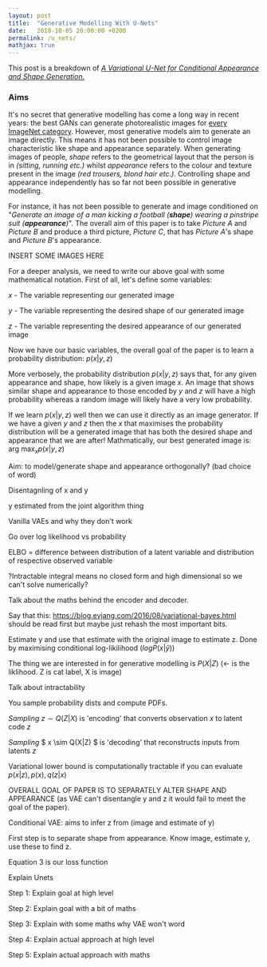 ```yaml
---
layout: post
title:  "Generative Modelling With U-Nets"
date:   2018-10-05 20:00:00 +0200
permalink: /u_nets/
mathjax: true
---
```


This post is a breakdown of [*A Variational U-Net for Conditional Appearance and Shape Generation.*](https://arxiv.org/pdf/1804.04694.pdf)

### Aims

It's no secret that generative modelling has come a long way in recent years: the best GANs can generate photorealistic images for [every ImageNet category](https://arxiv.org/pdf/1610.09585.pdf). However, most generative models aim to generate an image directly. This means it has not been possible to control image characteristic like shape and appearance separately. When generating images of people, *shape* refers to the geometrical layout that the person is in *(sitting, running etc.)* whilst *appearance* refers to the colour and texture present in the image *(red trousers, blond hair etc.)*. Controlling shape and appearance independently has so far not been possible in generative modelling.

For instance, it has not been possible to generate and image conditioned on "*Generate an image of a man kicking a football (**shape**) wearing a pinstripe suit (**appearance**)*". The overall aim of this paper is to take *Picture A* and *Picture B* and produce a third picture, *Picture C*, that has *Picture A*'s shape and *Picture B*'s appearance.

INSERT SOME IMAGES HERE

For a deeper analysis, we need to write our above goal with some mathematical notation. First of all, let's define some variables:

$x$ - The variable representing our generated image

$y$ - The variable representing the desired shape of our generated image

$z$ - The variable representing the desired appearance of our generated image

Now we have our basic variables, the overall goal of the paper is to learn a probability distribution: $p(x|y,z)$

More verbosely, the probability distribution $p(x|y,z)$ says that, for any given appearance and shape, how likely is a given image $x$. An image that shows similar shape and appearance to those encoded by $y$ and $z$ will have a high probability whereas a random image will likely have a very low probability. 

If we learn $p(x|y,z)$ well then we can use it directly as an image generator. If we have a given $y$ and $z$ then the $x$ that maximises the probability distribution will be a generated image that has both the desired shape and appearance that we are after! Mathmatically, our best generated image is: $\text{arg max}_x p(x|y,z)$

















Aim: to model/generate shape and appearance orthogonally? (bad choice of word)

Disentagnling of x and y

y estimated from the joint algorithm thing

Vanilla VAEs and why they don't work

Go over log likelihood vs probability

ELBO = difference between distribution of a latent variable and distribution of respective observed variable

?Intractable integral means no closed form and high dimensional so we can't solve numerically?

Talk about the maths behind the encoder and decoder.

Say that this: https://blog.evjang.com/2016/08/variational-bayes.html should be read first but maybe just rehash the most important bits.

Estimate y and use that estimate with the original image to estimate z. Done by maximising conditional log-likilihood ($log P(x|\hat{y})$)

The thing we are interested in for generative modelling is $P(X|Z)$ (<- is the liklihood. Z is cat label, X is image)

Talk about intractability

You sample probability dists and compute PDFs.

*Sampling* $z \sim Q(Z|X)$ is 'encoding' that converts observation $x$ to latent code $z$

*Sampling* $ x \sim Q(X|Z) $ is 'decoding' that reconstructs inputs from latents $z$

Variational lower bound is computationally tractable if you can evaluate $p(x|z), p(x), q(z|x)$ 

OVERALL GOAL OF PAPER IS TO SEPARATELY ALTER SHAPE AND APPEARANCE (as VAE can't disentangle y and z it would fail to meet the goal of the paper).

Conditional VAE: aims to infer z from (image and estimate of y)

First step is to separate shape from appearance. Know image, estimate y, use these to find z.

Equation 3 is our loss function

Explain Unets



Step 1: Explain goal at high level

Step 2: Explain goal with a bit of maths

Step 3: Explain with some maths why VAE won't word

Step 4: Explain actual approach at high level

Step 5: Explain actual approach with maths